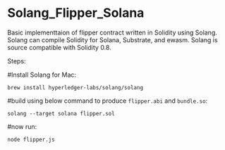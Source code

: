 # Solang_Flipper_Solana


Basic implementtaion of flipper contract written in Solidity using Solang. Solang can compile Solidity for Solana, Substrate, and ewasm. 
Solang is source compatible with Solidity 0.8.

Steps:

#Install Solang for Mac:

```
brew install hyperledger-labs/solang/solang
```

#build using below command to produce `flipper.abi` and `bundle.so`:

```
solang --target solana flipper.sol
```

#now run:
```
node flipper.js
```
